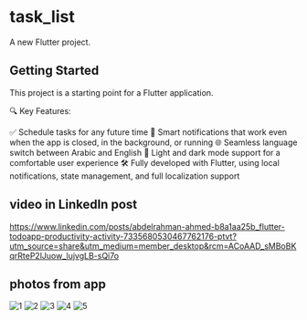 # task_list

A new Flutter project.

## Getting Started

This project is a starting point for a Flutter application.

🔍 Key Features:

✅ Schedule tasks for any future time
🔔 Smart notifications that work even when the app is closed, in the background, or running
🌐 Seamless language switch between Arabic and English
🌙 Light and dark mode support for a comfortable user experience
🛠 Fully developed with Flutter, using local notifications, state management, and full localization support

## video in LinkedIn post
https://www.linkedin.com/posts/abdelrahman-ahmed-b8a1aa25b_flutter-todoapp-productivity-activity-7335680530467762176-ptvt?utm_source=share&utm_medium=member_desktop&rcm=ACoAAD_sMBoBKqrRteP2lJuow_lujvgLB-sQi7o

## photos from app
![1](https://github.com/user-attachments/assets/dd1e3fdc-63f2-4548-bba7-53c468cad242)
![2](https://github.com/user-attachments/assets/ebdd3c55-827a-4841-a6a0-70ba394632b8)
![3](https://github.com/user-attachments/assets/6fdbe958-45c6-489c-a505-32e79af0c91b)
![4](https://github.com/user-attachments/assets/7a06e931-7527-4d63-824d-006297a53852)
![5](https://github.com/user-attachments/assets/f15a23e3-057e-41ce-a34f-ae9038fc9ffa)

